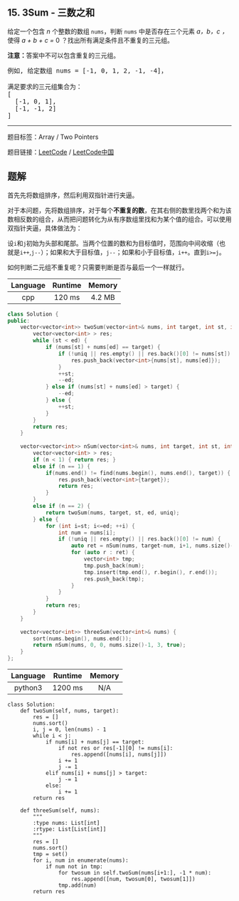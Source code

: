 ## 15. 3Sum - 三数之和

<!--If you want to use the English description, use `question.content` instead-->

<p>给定一个包含 <em>n</em> 个整数的数组&nbsp;<code>nums</code>，判断&nbsp;<code>nums</code>&nbsp;中是否存在三个元素 <em>a，b，c ，</em>使得&nbsp;<em>a + b + c = </em>0 ？找出所有满足条件且不重复的三元组。</p>

<p><strong>注意：</strong>答案中不可以包含重复的三元组。</p>

<pre>例如, 给定数组 nums = [-1, 0, 1, 2, -1, -4]，

满足要求的三元组集合为：
[
  [-1, 0, 1],
  [-1, -1, 2]
]
</pre>



-----

题目标签：Array / Two Pointers

题目链接：[LeetCode](https://leetcode.com/problems/3sum/description/)  /  [LeetCode中国](https://leetcode-cn.com/problems/3sum/description/)

## 题解

首先先将数组排序，然后利用双指针进行夹逼。

对于本问题，先将数组排序，对于每个**不重复的数**，在其右侧的数里找两个和为该数相反数的组合，从而把问题转化为从有序数组里找和为某个值的组合。可以使用双指针夹逼，具体做法为：

设`i`和`j`初始为头部和尾部。当两个位置的数和为目标值时，范围向中间收缩（也就是`i++`,`j--`）；如果和大于目标值，`j--`；如果和小于目标值，`i++`。直到`i>=j`。

如何判断二元组不重复呢？只需要判断是否与最后一个一样就行。

| Language | Runtime | Memory |
|:---:|:---:|:---:|
| cpp  | 120  ms | 4.2 MB |

```cpp
class Solution {
public:
    vector<vector<int>> twoSum(vector<int>& nums, int target, int st, int ed, bool uniq) {
        vector<vector<int> > res;
        while (st < ed) {
            if (nums[st] + nums[ed] == target) {
                if (!uniq || res.empty() || res.back()[0] != nums[st]) {
                    res.push_back(vector<int>{nums[st], nums[ed]});
                }
                ++st;
                --ed;
            } else if (nums[st] + nums[ed] > target) {
                --ed;
            } else {
                ++st;
            }
        }
        return res;
    }
    
    vector<vector<int>> nSum(vector<int>& nums, int target, int st, int ed, int n, bool uniq) {
        vector<vector<int> > res;
        if (n < 1) { return res; }
        else if (n == 1) {
            if(nums.end() != find(nums.begin(), nums.end(), target)) {
                res.push_back(vector<int>{target});
                return res;
            }
        }
        else if (n == 2) {
            return twoSum(nums, target, st, ed, uniq);
        } else {
            for (int i=st; i<=ed; ++i) {
                int num = nums[i];
                if (!uniq || res.empty() || res.back()[0] != num) {
                    auto ret = nSum(nums, target-num, i+1, nums.size()-1, n-1, uniq);
                    for (auto r : ret) {
                        vector<int> tmp;
                        tmp.push_back(num);
                        tmp.insert(tmp.end(), r.begin(), r.end());
                        res.push_back(tmp);
                    }
                }
            }
            return res;
        }
    }
    
    vector<vector<int>> threeSum(vector<int>& nums) {
        sort(nums.begin(), nums.end());
        return nSum(nums, 0, 0, nums.size()-1, 3, true);
    }
};
```


| Language | Runtime | Memory |
|:---:|:---:|:---:|
| python3  | 1200  ms | N/A |

```python3
class Solution:
    def twoSum(self, nums, target):
        res = []
        nums.sort()
        i, j = 0, len(nums) - 1
        while i < j:
            if nums[i] + nums[j] == target:
                if not res or res[-1][0] != nums[i]:
                    res.append([nums[i], nums[j]])
                i += 1
                j -= 1
            elif nums[i] + nums[j] > target:
                j -= 1
            else:
                i += 1
        return res
            
    def threeSum(self, nums):
        """
        :type nums: List[int]
        :rtype: List[List[int]]
        """
        res = []
        nums.sort()
        tmp = set()
        for i, num in enumerate(nums):
            if num not in tmp:
                for twosum in self.twoSum(nums[i+1:], -1 * num):
                    res.append([num, twosum[0], twosum[1]])
                tmp.add(num)
        return res
```
